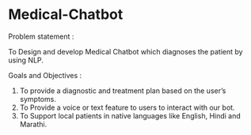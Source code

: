 # Medical-Chatbot

Problem statement :

To Design and develop Medical Chatbot which diagnoses the patient by using NLP.

Goals and Objectives :

1) To provide a diagnostic and treatment plan based on the user’s symptoms.
2) To Provide a voice or text feature to users to interact with our bot.
3) To Support local patients in native languages like English, Hindi and Marathi.
